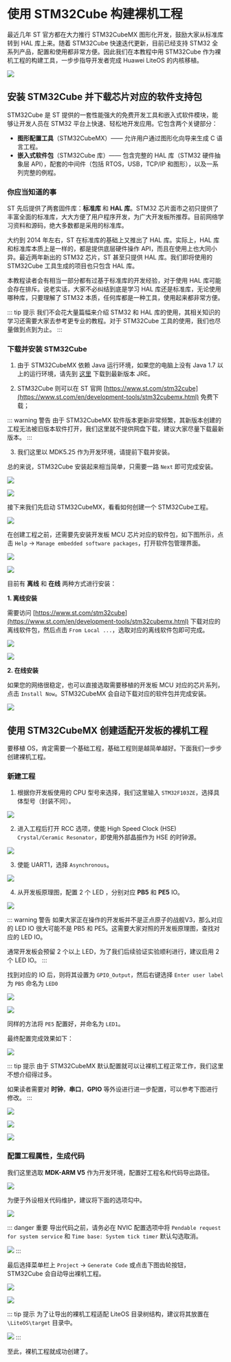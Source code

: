 # 使用 STM32Cube 构建裸机工程

最近几年 ST 官方都在大力推行 STM32CubeMX 图形化开发，鼓励大家从标准库转到 HAL 库上来。随着 STM32Cube 快速迭代更新，目前已经支持 STM32 全系列产品，配置和使用都非常方便。因此我们在本教程中用 STM32Cube 作为裸机工程的构建工具，一步步指导开发者完成 Huawei LiteOS 的内核移植。

![](./image/stm32cube.png)

## 安装 STM32Cube 并下载芯片对应的软件支持包

STM32Cube 是 ST 提供的一套性能强大的免费开发工具和嵌入式软件模块，能够让开发人员在 STM32 平台上快速、轻松地开发应用。它包含两个关键部分：

- **图形配置工具**（STM32CubeMX）—— 允许用户通过图形化向导来生成 C 语言工程。
- **嵌入式软件包**（STM32Cube 库）—— 包含完整的 HAL 库（STM32 硬件抽象层 API），配套的中间件（包括 RTOS，USB，TCP/IP 和图形），以及一系列完整的例程。

### 你应当知道的事

ST 先后提供了两套固件库：**标准库** 和 **HAL 库**。STM32 芯片面市之初只提供了丰富全面的标准库，大大方便了用户程序开发，为广大开发板所推荐。目前网络学习资料和源码，绝大多数都是采用的标准库。

大约到 2014 年左右，ST 在标准库的基础上又推出了 HAL 库。实际上，HAL 库和标准库本质上是一样的，都是提供底层硬件操作 API，而且在使用上也大同小异。最近两年新出的 STM32 芯片，ST 甚至只提供 HAL 库。我们即将使用的 STM32Cube 工具生成的项目也只包含 HAL 库。

本教程读者会有相当一部分都有过基于标准库的开发经验，对于使用 HAL 库可能会存在排斥。说老实话，大家不必纠结到底是学习 HAL 库还是标准库，无论使用哪种库，只要理解了 STM32 本质，任何库都是一种工具，使用起来都非常方便。

::: tip 提示
我们不会花大量篇幅来介绍 STM32 和 HAL 库的使用，其相关知识的学习还需要大家去参考更专业的教程。对于 STM32Cube 工具的使用，我们也尽量做到点到为止。
:::

### 下载并安装 STM32Cube

1. 由于 STM32CubeMX 依赖 Java 运行环境，如果您的电脑上没有 Java 1.7 以上的运行环境，请先到 [这里](http://www.oracle.com/technetwork/java/javase/downloads/jre8-downloads-2133155.html) 下载到最新版本 JRE。

2. STM32Cube 则可以在 ST 官网 [https://www.st.com/stm32cube](https://www.st.com/en/development-tools/stm32cubemx.html) 免费下载；

::: warning 警告
由于 STM32CubeMX 软件版本更新非常频繁，其新版本创建的工程无法被旧版本软件打开，我们这里就不提供网盘下载，建议大家尽量下载最新版本。
:::

3. 我们这里以 MDK5.25 作为开发环境，请提前下载并安装。

总的来说，STM32Cube 安装起来相当简单，只需要一路 `Next` 即可完成安装。

![](./image/stm32cube-pre-install.png)

![](./image/stm32cube-install-done.png)

接下来我们先启动 STM32CubeMX，看看如何创建一个 STM32Cube工程。

![](./image/stm32cube-start.png)

在创建工程之前，还需要先安装开发板 MCU 芯片对应的软件包，如下图所示，点击 `Help` ->  `Manage embedded software packages`，打开软件包管理界面。

![](./image/stm32cube-help-package.png)

![](./image/stm32cube-package-manager.png)

目前有 **离线** 和 **在线** 两种方式进行安装：

**1. 离线安装**

需要访问 [https://www.st.com/stm32cube](https://www.st.com/en/development-tools/stm32cubemx.html) 下载对应的离线软件包，然后点击 `From Local ...`，选取对应的离线软件包即可完成。

![](./image/stm32cube-package-offline.png)

![](./image/stm32cube-package-local-install.png)

**2. 在线安装**

如果您的网络很稳定，也可以直接选取需要移植的开发板 MCU 对应的芯片系列，点击 `Install Now`。STM32CubeMX 会自动下载对应的软件包并完成安装。

![](./image/stm32cube-package-online.png)

## 使用 STM32CubeMX 创建适配开发板的裸机工程

要移植 OS，肯定需要一个基础工程，基础工程则是越简单越好。下面我们一步步创建裸机工程。

### 新建工程

1. 根据你开发板使用的 CPU 型号来选择，我们这里输入 `STM32F103ZE`，选择具体型号（封装不同）。

![](./image/stm32cube-mcu-selector.png)

2. 进入工程后打开 RCC 选项，使能 High Speed Clock (HSE) `Crystal/Ceramic Resonator`，即使用外部晶振作为 HSE 的时钟源。

![](./image/stm32cube-pinout-rcc.png)

3. 使能 UART1，选择 `Asynchronous`。

![](./image/stm32cube-pinout-usart1.png)

4. 从开发板原理图，配置 2 个 LED ，分别对应 **PB5** 和 **PE5** IO。

![](./image/atk-warship-datasheet.png)

::: warning 警告
如果大家正在操作的开发板并不是正点原子的战舰V3，那么对应的 LED IO 很大可能不是 PB5 和 PE5。这需要大家对照的开发板原理图，查找对应的 LED IO。

通常开发板会预留 2 个以上 LED，为了我们后续验证实验顺利进行，建议启用 2 个 LED IO。
:::

找到对应的 IO 后，则将其设置为 `GPIO_Output`，然后右键选择 `Enter user label` 为 `PB5` 命名为 `LED0`

![](./image/stm32cube-select-gpio-output.png)

![](./image/stm32cube-edit-led-name.png)

同样的方法将 `PE5` 配置好，并命名为 `LED1`。

最终配置完成效果如下：

![](./image/stm32cube-setting-led.png)

::: tip 提示
由于 STM32CubeMX 默认配置就可以让裸机工程正常工作，我们这里不想介绍得过多。

如果读者需要对 **时钟**，**串口**，**GPIO** 等外设进行进一步配置，可以参考下图进行修改。
:::

![](./image/stm32cube-setting-clock.png)

![](./image/stm32cube-setting-usart1.png)

![](./image/stm32cube-setting-led1.png)

### 配置工程属性，生成代码

我们这里选取 **MDK-ARM V5** 作为开发环境，配置好工程名和代码导出路径。

![](./image/stm32cube-settings-toolchain-mdk.png)

为便于外设相关代码维护，建议将下面的选项勾中。

![](./image/stm32cube-settings-code-generator.png)

::: danger 重要
导出代码之前，请务必在 NVIC 配置选项中将 `Pendable request for system service` 和 `Time base: System tick timer` 默认勾选取消。

![](./image/stm32cube-nvic-no-systick.png)
:::

最后选择菜单栏上 `Project` -> `Generate Code` 或点击下图齿轮按钮，STM32Cube 会自动导出裸机工程。

![](./image/stm32cube-generate-source-code.png)

![](./image/stm32cube-generate-open-project.png)

::: tip 提示
为了让导出的裸机工程适配 LiteOS 目录树结构，建议将其放置在 `\LiteOS\target` 目录中。

![](./image/raw-project-output-directory.png)
:::

至此，裸机工程就成功创建了。
